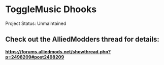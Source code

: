# ToggleMusic Dhooks
Project Status: Unmaintained

## Check out the AlliedModders thread for details:
**https://forums.alliedmods.net/showthread.php?p=2498209#post2498209**
